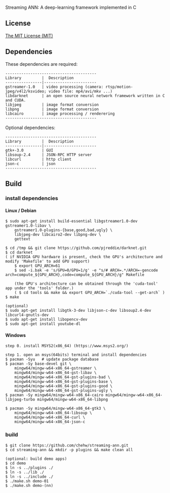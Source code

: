 Streaming ANN: A deep-learning framework implemented in C

License
-------
[The MIT License (MIT)](https://opensource.org/licenses/MIT)


Dependencies
-------------

These dependencies are required:

    ----------------------------------------
    Library         |  Description
    ----------------|-----------------------
    gstreamer-1.0   | video processing (camera: rtsp/motion-jpeg/v4l2/ksvideo; video file: mp4/avi/mkv ...)
    libdarknet      | an open source neural network framework written in C and CUDA. 
    libjpeg         | image format conversion
    libpng          | image format conversion
    libcairo        | image processing / renderering
    ----------------------------------------

Optional dependencies: 

    ----------------------------------------
    Library         |  Description
    ----------------|-----------------------
    gtk+-3.0        | GUI
    libsoup-2.4     | JSON-RPC HTTP server
    libcurl         | http client
    json-c          | json 
    ----------------------------------------

## Build

### install dependencies

#### Linux / Debian 

    $ sudo apt-get install build-essential libgstreamer1.0-dev gstreamer1.0-libav \
        gstreamer1.0-plugins-{base,good,bad,ugly} \
        libjpeg-dev libcairo2-dev libpng-dev \
        gettext
    
    $ cd /tmp && git clone https://github.com/pjreddie/darknet.git
    $ cd darknet
    ( if NVIDIA GPU hardware is present, check the GPU's architecture and modify 'Makefile' to add GPU support)
        $ export GPU_ARCH=61
        $ sed -i.bak -e 's/GPU=0/GPU=1/g' -e "s/# ARCH=.*/ARCH=-gencode arch=compute_${GPU_ARCH},code=compute_${GPU_ARCH}/g" Makefile
        
        (the GPU's architecture can be obtained through the 'cuda-tool' app under the 'tools' folder.)
        ( $ cd tools && make && export GPU_ARCH=`./cuda-tool --get-arch` )
    $ make
    
    (optional)
    $ sudo apt-get install libgtk-3-dev libjson-c-dev libsoup2.4-dev libcurl4-gnutls-dev
    $ sudo apt-get install libopencv-dev
    $ sudo apt-get install youtube-dl
    
#### Windows

    step 0. install MSYS2(x86_64) (https://www.msys2.org/)
    
    step 1. open an msys(64bits) terminal and install dependencies
    $ pacman -Syu   # update package database
    $ pacman -Sy base-devel git \
        mingw64/mingw-w64-x86_64-gstreamer \
        mingw64/mingw-w64-x86_64-gst-libav \
        mingw64/mingw-w64-x86_64-gst-plugins-bad \
        mingw64/mingw-w64-x86_64-gst-plugins-base \
        mingw64/mingw-w64-x86_64-gst-plugins-good \
        mingw64/mingw-w64-x86_64-gst-plugins-ugly \
    $ pacman -Sy mingw64/mingw-w64-x86_64-cairo mingw64/mingw-w64-x86_64-libjpeg-turbo mingw64/mingw-w64-x86_64-libpng
    
    $ pacman -Sy mingw64/mingw-w64-x86_64-gtk3 \
        mingw64/mingw-w64-x86_64-libsoup \
        mingw64/mingw-w64-x86_64-curl \
        mingw64/mingw-w64-x86_64-json-c
        
### build

    $ git clone https://github.com/chehw/streaming-ann.git
    $ cd streaming-ann && mkdir -p plugins && make clean all
    
    (optional: build demo apps)
    $ cd demo 
    $ ln -s ../plugins ./ 
    $ ln -s ../lib ./
    $ ln -s ../include ./
    $ ./make.sh demo-01
    $ ./make.sh demo-(nn)
    
